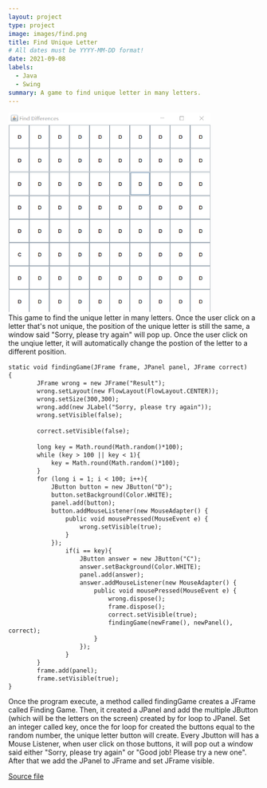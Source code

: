 ```yaml
---
layout: project
type: project
image: images/find.png
title: Find Unique Letter
# All dates must be YYYY-MM-DD format!
date: 2021-09-08
labels:
  - Java
  - Swing
summary: A game to find unique letter in many letters.
---
```

<img src="/images/find1.png" data-canonical-src="/images/find1.png"  height="400" /> <br/>
This game to find the unique letter in many letters. Once the user click on a letter that's not unique,  the position of the unique letter is still the same, a window said "Sorry, please try again" will pop up. Once the user click on the unqiue letter, it will automatically change the postion of the letter to a different position. <br/>

```
static void findingGame(JFrame frame, JPanel panel, JFrame correct)
{
        JFrame wrong = new JFrame("Result");
        wrong.setLayout(new FlowLayout(FlowLayout.CENTER));
        wrong.setSize(300,300);
        wrong.add(new JLabel("Sorry, please try again"));
        wrong.setVisible(false);
        
        correct.setVisible(false);

        long key = Math.round(Math.random()*100);
        while (key > 100 || key < 1){
            key = Math.round(Math.random()*100);
        }
        for (long i = 1; i < 100; i++){
            JButton button = new JButton("D");
            button.setBackground(Color.WHITE);
            panel.add(button);
            button.addMouseListener(new MouseAdapter() {
                public void mousePressed(MouseEvent e) {
                    wrong.setVisible(true);
                }
            });
                if(i == key){
                    JButton answer = new JButton("C");
                    answer.setBackground(Color.WHITE);
                    panel.add(answer);
                    answer.addMouseListener(new MouseAdapter() {
                        public void mousePressed(MouseEvent e) {
                            wrong.dispose();
                            frame.dispose();
                            correct.setVisible(true);
                            findingGame(newFrame(), newPanel(), correct);
                        }
                    });
                }
        }
        frame.add(panel);
        frame.setVisible(true);
}
```

Once the program execute, a method called findingGame creates a JFrame called Finding Game. Then, it created a JPanel and add the multiple JButton (which will be the letters on the screen) created by for loop to JPanel. Set an integer called key, once the for loop for created the buttons equal to the random number, the unique letter button will create. Every Jbutton will has a Mouse Listener, when user click on those buttons, it will pop out a window said either "Sorry, please try again" or "Good job! Please try a new one". After that we add the JPanel to JFrame and set JFrame visible.

[Source file](https://github.com/malialiu/findingGame/blob/620e9abd793b03e99913c683e029ef55875f704a/game.java)

